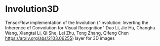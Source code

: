 # Involution3D

TensorFlow implementation of the Involution ("Involution: Inverting the Inherence of Convolution for Visual Recognition"
Duo Li, Jie Hu, Changhu Wang, Xiangtai Li, Qi She, Lei Zhu, Tong Zhang, Qifeng Chen https://arxiv.org/abs/2103.06255) layer for 3D images
